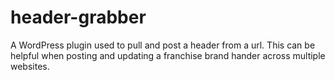 # header-grabber
A WordPress plugin used to pull and post a header from a url. This can be helpful when posting and updating a franchise brand hander across multiple websites.
